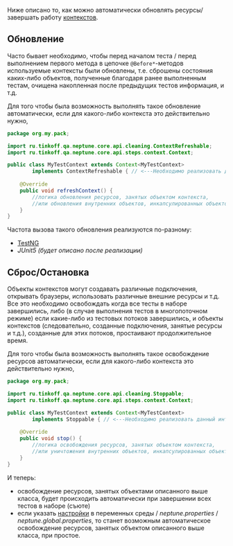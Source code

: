 Ниже описано то, как можно автоматически обновлять ресурсы/завершать работу [контекстов](./STEPS.MD#Контекст).   

## Обновление

Часто бывает необходимо, чтобы перед началом теста / перед выполнением первого метода в цепочке `@Before*`-методов 
используемые контексты были обновлены, т.е. сброшены состояния каких-либо объектов, полученные благодаря ранее 
выполненным тестам, очищена накопленная после предыдущих тестов информация, и т.д. 

Для того чтобы была возможность выполнять такое обновление автоматически, если для какого-либо контекста это 
действительно нужно, 

```java
package org.my.pack;

import ru.tinkoff.qa.neptune.core.api.cleaning.ContextRefreshable;
import ru.tinkoff.qa.neptune.core.api.steps.context.Context;

public class MyTestContext extends Context<MyTestContext>
        implements ContextRefreshable { // <---Необходимо реализовать данный интерфейс
    
    @Override
    public void refreshContext() {
        //логика обновления ресурсов, занятых объектом контекста,
        //или обновления внутренних объектов, инкапсулированных объектом контекста
    }
}

```

Частота вызова такого обновления реализуются по-разному:

- [TestNG](./../../../testng.integration/doc/rus/README.MD#Настройки)
- _JUnit5 (будет описано после реализации)_ 

## Сброс/Остановка

Объекты контекстов могут создавать различные подключения, открывать браузеры, использовать различные внешние ресурсы 
и т.д. Все это необходимо освобождать когда все тесты в наборе завершились, либо (в случае выполнения тестов в 
многопоточном режиме) если какие-либо из тестовых потоков завершились, и объекты контекстов (следовательно, созданные 
подключения, занятые ресурсы и т.д.), созданные для этих потоков, простаивают продолжительное время.


Для того чтобы была возможность выполнять такое освобождение ресурсов автоматически, если для какого-либо контекста это
действительно нужно, 

```java
package org.my.pack;

import ru.tinkoff.qa.neptune.core.api.cleaning.Stoppable;
import ru.tinkoff.qa.neptune.core.api.steps.context.Context;

public class MyTestContext extends Context<MyTestContext>
        implements Stoppable { // <---Необходимо реализовать данный интерфейс
    
    @Override
    public void stop() {
        //логика освобождения ресурсов, занятых объектом контекста,
        //или уничтожения внутренних объектов, инкапсулированных объектом контекста
    }
}
```

И теперь:
- освобождение ресурсов, занятых объектами описанного выше класса, будет происходить автоматически при завершении всех 
  тестов в наборе (съюте)
- если указать [настройки](./SETTINGS.MD#Освобождение-ресурсов) в переменных среды / _neptune.properties_ / 
  _neptune.global.properties_, то станет возможным автоматическое освобождение ресурсов, занятых объектом описанного 
  выше класса, при простое.
